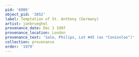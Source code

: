 ```yaml
---
pid: '6086'
object_pid: '3852'
label: Temptation of St. Anthony (Germany)
artist: janbrueghel
provenance_date: Dec 1 1997
provenance_location: London
provenance_text: 'Sale, Philips, Lot #45 (as "Coninxloo")'
collection: provenance
order: '1979'
---
```

